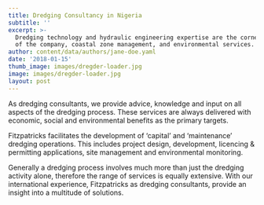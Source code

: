 ```yaml
---
title: Dredging Consultancy in Nigeria
subtitle: ''
excerpt: >-
  Dredging technology and hydraulic engineering expertise are the cornerstones
  of the company, coastal zone management, and environmental services.
author: content/data/authors/jane-doe.yaml
date: '2018-01-15'
thumb_image: images/dregder-loader.jpg
image: images/dregder-loader.jpg
layout: post
---
```

As dredging consultants, we provide advice, knowledge and input on all aspects of the dredging process. These services are always delivered with economic, social and environmental benefits as the primary targets.

Fitzpatricks facilitates the development of ‘capital’ and ‘maintenance’ dredging operations. This includes project design, development, licencing & permitting applications, site management and environmental monitoring.

Generally a dredging process involves much more than just the dredging activity alone, therefore the range of services is equally extensive. With our international experience, Fitzpatricks as dredging consultants, provide an insight into a multitude of solutions.